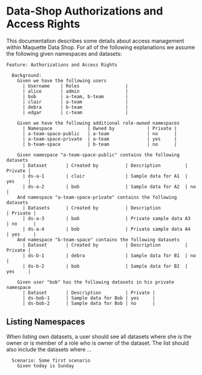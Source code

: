 # Data-Shop Authorizations and Access Rights

This documentation describes some details about access management within Maquette Data Shop. For all of the following explanations we assume the following given namespaces and datasets:

```gherkin
Feature: Authorizations and Access Rights

  Background: 
    Given we have the following users
      | Username    | Roles                 |
      | alice       | admin                 |
      | bob         | a-team, b-team        |
      | clair       | a-team                |
      | debra       | b-team                |
      | edgar       | c-team                |
    
    Given we have the following additional role-owned namespaces
      | Namespace             | Owned by            | Private |
      | a-team-space-public   | a-team              | no      |
      | a-team-space-private  | a-team              | yes     |
      | b-team-space          | b-team              | no      |
    
    Given namespace "a-team-space-public" contains the following datasets
      | Dataset       | Created by          | Description         | Private |
      | ds-a-1        | clair               | Sample data for A1  | yes     |
      | ds-a-2        | bob                 | Sample data for A2  | no      |
    And namespace "a-team-space-private" contains the following datasets
      | Datasets      | Created by          | Description             | Private |
      | ds-a-3        | bob                 | Private sample data A3  | no      |
      | ds-a-4        | bob                 | Private sample data A4  | yes     |
    And namespace "b-team-space" contains the following datasets
      | Dataset       | Created by          | Description         | Private |
      | ds-b-1        | debra               | Sample data for B1  | no      |
      | ds-b-2        | bob                 | Sample data for B2  | yes     |
      
    Given user "bob" has the following datasets in his private namespace
      | Dataset       | Description         | Private |
      | ds-bob-1      | Sample data for Bob | yes     |
      | ds-bob-2      | Sample data for Bob | no      |
```

## Listing Namespaces

When listing own datasets, a user should see all datasets where she is the owner or is member of a role who is owner of the dataset. The list should also include the datasets where ... 

```gherkin
  Scenario: Some first scenario
    Given today is Sunday
```